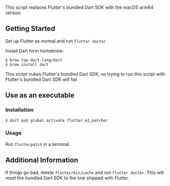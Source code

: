 This script replaces Flutter's bundled Dart SDK with the macOS arm64 version

## Getting Started
Set up Flutter as normal and run `flutter doctor`

Install Dart form homebrew:
```console
$ brew tap dart-lang/dart
$ brew install dart
```
This script nukes Flutter's bundled Dart SDK, so trying to run this script with Flutter's bundled Dart SDK will fail

## Use as an executable

### Installation
```console
$ dart pub global activate flutter_m1_patcher
```

### Usage
Run `flutterpatch` in a terminal

## Additional Information
If things go bad, delete `flutter/bin/cache` and run `flutter doctor`. This will reset the bundled Dart SDK to the one shipped with Flutter.